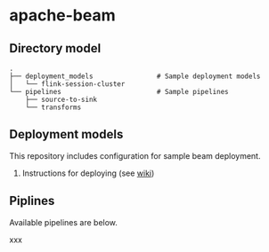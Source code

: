 # apache-beam

## Directory model
```
.
├── deployment_models                # Sample deployment models
│   └── flink-session-cluster
└── pipelines                        # Sample pipelines 
    ├── source-to-sink
    └── transforms

```

## Deployment models
This repository includes configuration for sample beam deployment.

1. Instructions for deploying (see [wiki](https://github.com/yuwtennis/beam-deployment/wiki))

## Piplines
Available pipelines are below.

xxx